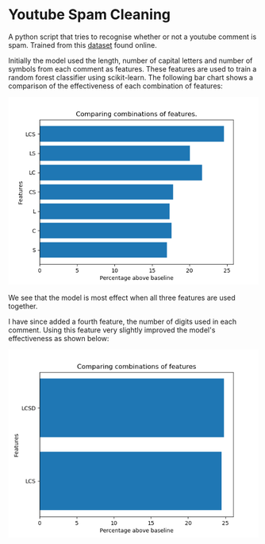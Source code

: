 # Youtube Spam Cleaning

A python script that tries to recognise whether or not a youtube comment is spam. Trained from this [dataset](https://archive.ics.uci.edu/ml/machine-learning-databases/00380/) found online.

Initially the model used the length, number of capital letters and number of symbols from each comment as features. These features are used to train a random forest classifier using scikit-learn. The following bar chart shows a comparison of the effectiveness of each combination of features:

![First Results](https://raw.githubusercontent.com/jamesdtgoddard/YoutubeSpamCleaning/master/First_Results_(100).png)

We see that the model is most effect when all three features are used together.

I have since added a fourth feature, the number of digits used in each comment. Using this feature very slightly improved the model's effectiveness as shown below:

![Digits Results](https://raw.githubusercontent.com/jamesdtgoddard/YoutubeSpamCleaning/master/LCSD.png)

